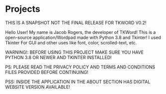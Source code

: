 # Projects
THIS IS A SNAPSHOT NOT THE FINAL RELEASE FOR TKWORD V0.2!

Hello User!
My name is Jacob Rogers, the developer of TKWord!
This is a open-source application/Wordpad made with Python 3.8 and Tkinter!
I used Tkinter For GUI and other uses like font, color, scrolled-text, etc.

WARNING!: BEFORE USING THIS PROJECT MAKE SURE YOU HAVE PYTHON 3.8 OR NEWER AND TKINTER INSTALLED!

PS: PLEASE READ THE PRIVACY POLICY AND TERMS AND CONDITIONS FILES PROVIDED BEFORE CONTINUING!

PSS: INSIDE THE APPLICATION IN THE ABOUT SECTION HAS DIGITAL WEBSITE VERSION AVAILABLE!
